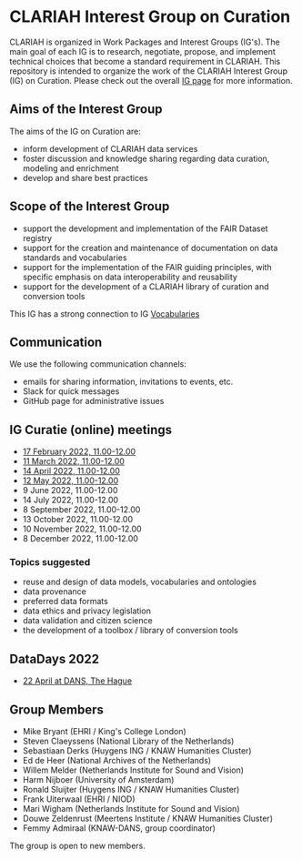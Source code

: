 # CLARIAH Interest Group on Curation

CLARIAH is organized in Work Packages and Interest Groups (IG's). The main goal of each IG is to research, negotiate, propose, and implement technical choices that become a standard requirement in CLARIAH. This repository is intended to organize the work of the CLARIAH Interest Group (IG) on Curation. Please check out the overall [IG page](https://github.com/clariah/ig/) for more information.

## Aims of the Interest Group

The aims of the IG on Curation are:
- inform development of CLARIAH data services
- foster discussion and knowledge sharing regarding data curation, modeling and enrichment
- develop and share best practices


## Scope of the Interest Group
- support the development and implementation of the FAIR Dataset registry
- support for the creation and maintenance of documentation on data standards and vocabularies
- support for the implementation of the FAIR guiding principles, with specific emphasis on data interoperability and reusability
- support for the development of a CLARIAH library of curation and conversion tools

This IG has a strong connection to IG [Vocabularies](https://github.com/CLARIAH/clariah-plus/tree/main/interest-groups/vocabularies)

## Communication

We use the following communication channels:
- emails for sharing information, invitations to events, etc.
- Slack for quick messages
- GitHub page for administrative issues

## IG Curatie (online) meetings
- [17 February 2022, 11.00-12.00](https://github.com/CLARIAH/clariah-plus/blob/main/interest-groups/curation/220217%20minutes.md)
- [11 March 2022, 11.00-12.00](https://github.com/CLARIAH/clariah-plus/blob/6da19e2eff54dbee3630828becb99b4b1b63ce68/interest-groups/curation/220311%20minutes.md)
- [14 April 2022, 11.00-12.00](https://github.com/CLARIAH/clariah-plus/blob/main/interest-groups/curation/220414%20minutes.md)
- [12 May 2022, 11.00-12.00](https://github.com/CLARIAH/clariah-plus/blob/32714b9471af7f06fabf0929c9f52a9e0b9ace08/interest-groups/curation/220512%20minutes.md)
- 9 June 2022, 11.00-12.00
- 14 July 2022, 11.00-12.00
- 8 September 2022, 11.00-12.00
- 13 October 2022, 11.00-12.00
- 10 November 2022, 11.00-12.00
- 8 December 2022, 11.00-12.00

### Topics suggested
-  reuse and design of data models, vocabularies and ontologies
-  data provenance
-  preferred data formats
-  data ethics and privacy legislation
-  data validation and citizen science
-  the development of a toolbox / library of conversion tools

## DataDays 2022
- [22 April at DANS, The Hague](https://dans.knaw.nl/nl/agenda/clariah-datadag/)

## Group Members
- Mike Bryant (EHRI / King's College London)
- Steven Claeyssens (National Library of the Netherlands)
- Sebastiaan Derks (Huygens ING / KNAW Humanities Cluster)
- Ed de Heer (National Archives of the Netherlands)
- Willem Melder (Netherlands Institute for Sound and Vision)
- Harm Nijboer (University of Amsterdam)
- Ronald Sluijter (Huygens ING / KNAW Humanities Cluster)
- Frank Uiterwaal (EHRI / NIOD)
- Mari Wigham (Netherlands Institute for Sound and Vision)
- Douwe Zeldenrust (Meertens Institute / KNAW Humanities Cluster)
- Femmy Admiraal (KNAW-DANS, group coordinator)

The group is open to new members. 

